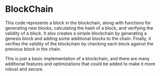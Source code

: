 # BlockChain
This code represents a block in the blockchain, along with functions for generating new blocks, calculating the hash of a block, and verifying the validity of a block. 
It also creates a simple blockchain by generating a genesis block and adding some additional blocks to the chain. 
Finally, it verifies the validity of the blockchain by checking each block against the previous block in the chain.

This is just a basic implementation of a blockchain, and there are many additional features and optimizations that could be added to make it more robust and secure.

